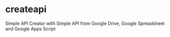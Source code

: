 # createapi
Simple API Creator with Simple API from Google Drive, Google Spreadsheet and Google Apps Script
